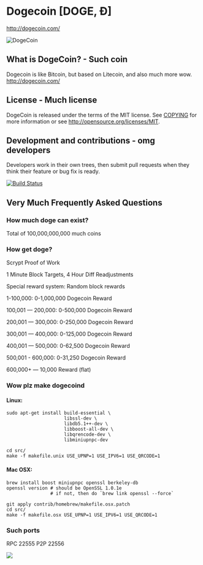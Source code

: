 # Dogecoin [DOGE, Ð]
http://dogecoin.com/

![DogeCoin](http://static.tumblr.com/ppdj5y9/Ae9mxmxtp/300coin.png)

## What is DogeCoin? - Such coin
Dogecoin is like Bitcoin, but based on Litecoin, and also much more wow.
http://dogecoin.com/

## License - Much license
DogeCoin is released under the terms of the MIT license. See [COPYING](COPYING)
for more information or see http://opensource.org/licenses/MIT.

## Development and contributions - omg developers
Developers work in their own trees, then submit pull requests when they think
their feature or bug fix is ready.

[![Build Status](https://travis-ci.org/sinemetu1/dogecoin.png?branch=master)](https://travis-ci.org/sinemetu1/dogecoin)

## Very Much Frequently Asked Questions

### How much doge can exist?
Total of 100,000,000,000 much coins

### How get doge?
Scrypt Proof of Work

1 Minute Block Targets, 4 Hour Diff Readjustments

Special reward system: Random block rewards

1-100,000: 0-1,000,000 Dogecoin Reward

100,001 — 200,000: 0-500,000 Dogecoin Reward

200,001 — 300,000: 0-250,000 Dogecoin Reward

300,001 — 400,000: 0-125,000 Dogecoin Reward

400,001 — 500,000: 0-62,500 Dogecoin Reward

500,001 - 600,000: 0-31,250 Dogecoin Reward

600,000+ — 10,000 Reward (flat)

### Wow plz make dogecoind

#### Linux:

    sudo apt-get install build-essential \
                         libssl-dev \
                         libdb5.1++-dev \
                         libboost-all-dev \
                         libqrencode-dev \
                         libminiupnpc-dev

    cd src/
    make -f makefile.unix USE_UPNP=1 USE_IPV6=1 USE_QRCODE=1

#### Mac OSX:

    brew install boost miniupnpc openssl berkeley-db
    openssl version # should be OpenSSL 1.0.1e
                    # if not, then do `brew link openssl --force`

    git apply contrib/homebrew/makefile.osx.patch
    cd src/
    make -f makefile.osx USE_UPNP=1 USE_IPV6=1 USE_QRCODE=1

### Such ports
RPC 22555
P2P 22556

![](http://dogesay.com/wow//////such/coin)
